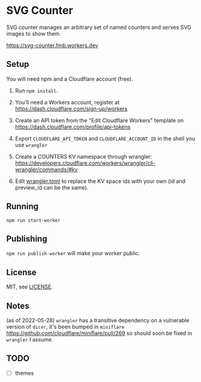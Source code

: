 # SVG Counter

SVG counter manages an arbitrary set of named counters and serves SVG images to
show them.

https://svg-counter.fmb.workers.dev

## Setup

You will need npm and a Cloudflare account (free).

1. Run `npm install`.

1. You'll need a Workers account, register at
https://dash.cloudflare.com/sign-up/workers

1. Create an API token from the "Edit Cloudflare Workers" template on
https://dash.cloudflare.com/profile/api-tokens

1. Export `CLOUDFLARE_API_TOKEN` and `CLOUDFLARE_ACCOUNT_ID` in the shell you
use `wrangler`

1. Create a COUNTERS KV namespace through wrangler:
https://developers.cloudflare.com/workers/wrangler/cli-wrangler/commands/#kv

1. Edit [wrangler.toml](./wrangler.toml) to replace the KV space ids with your
own (id and preview_id can be the same).

## Running

`npm run start-worker`

## Publishing

`npm run publish-worker` will make your worker public.

## License

MIT, see [LICENSE](./LICENSE).

## Notes

(as of 2022-05-28) `wrangler` has a transitive dependency on a vulnerable
version of `dicer`, it's been bumped in `miniflare`
https://github.com/cloudflare/miniflare/pull/269 so should soon be fixed in
`wrangler` I assume.

## TODO

- [ ] themes

